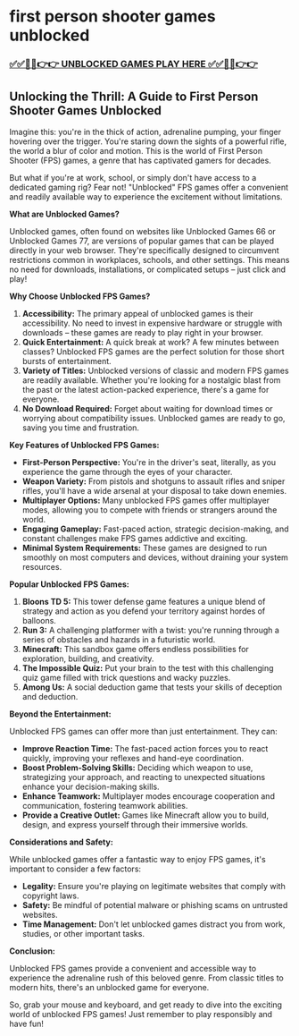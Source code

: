 # first person shooter games unblocked

### [✅✅🔴🔴👉👉 UNBLOCKED GAMES PLAY HERE ✅✅🔴🔴👉👉](https://topstoryindia.com)

## Unlocking the Thrill: A Guide to First Person Shooter Games Unblocked

Imagine this: you're in the thick of action, adrenaline pumping, your finger hovering over the trigger. You're staring down the sights of a powerful rifle, the world a blur of color and motion. This is the world of First Person Shooter (FPS) games, a genre that has captivated gamers for decades. 

But what if you're at work, school, or simply don't have access to a dedicated gaming rig? Fear not! "Unblocked" FPS games offer a convenient and readily available way to experience the excitement without limitations. 

**What are Unblocked Games?**

Unblocked games, often found on websites like Unblocked Games 66 or Unblocked Games 77, are versions of popular games that can be played directly in your web browser. They're specifically designed to circumvent restrictions common in workplaces, schools, and other settings. This means no need for downloads, installations, or complicated setups – just click and play!

**Why Choose Unblocked FPS Games?**

1. **Accessibility:** The primary appeal of unblocked games is their accessibility. No need to invest in expensive hardware or struggle with downloads – these games are ready to play right in your browser. 
2. **Quick Entertainment:**  A quick break at work? A few minutes between classes? Unblocked FPS games are the perfect solution for those short bursts of entertainment.
3. **Variety of Titles:** Unblocked versions of classic and modern FPS games are readily available. Whether you're looking for a nostalgic blast from the past or the latest action-packed experience, there's a game for everyone.
4. **No Download Required:** Forget about waiting for download times or worrying about compatibility issues. Unblocked games are ready to go, saving you time and frustration.

**Key Features of Unblocked FPS Games:**

* **First-Person Perspective:** You're in the driver's seat, literally, as you experience the game through the eyes of your character.
* **Weapon Variety:**  From pistols and shotguns to assault rifles and sniper rifles, you'll have a wide arsenal at your disposal to take down enemies.
* **Multiplayer Options:** Many unblocked FPS games offer multiplayer modes, allowing you to compete with friends or strangers around the world.
* **Engaging Gameplay:** Fast-paced action, strategic decision-making, and constant challenges make FPS games addictive and exciting.
* **Minimal System Requirements:** These games are designed to run smoothly on most computers and devices, without draining your system resources.

**Popular Unblocked FPS Games:**

1. **Bloons TD 5:** This tower defense game features a unique blend of strategy and action as you defend your territory against hordes of balloons.
2. **Run 3:**  A challenging platformer with a twist: you're running through a series of obstacles and hazards in a futuristic world.
3. **Minecraft:** This sandbox game offers endless possibilities for exploration, building, and creativity.
4. **The Impossible Quiz:** Put your brain to the test with this challenging quiz game filled with trick questions and wacky puzzles.
5. **Among Us:** A social deduction game that tests your skills of deception and deduction.

**Beyond the Entertainment:**

Unblocked FPS games can offer more than just entertainment. They can:

* **Improve Reaction Time:** The fast-paced action forces you to react quickly, improving your reflexes and hand-eye coordination.
* **Boost Problem-Solving Skills:**  Deciding which weapon to use, strategizing your approach, and reacting to unexpected situations enhance your decision-making skills.
* **Enhance Teamwork:** Multiplayer modes encourage cooperation and communication, fostering teamwork abilities.
* **Provide a Creative Outlet:**  Games like Minecraft allow you to build, design, and express yourself through their immersive worlds.

**Considerations and Safety:**

While unblocked games offer a fantastic way to enjoy FPS games, it's important to consider a few factors:

* **Legality:** Ensure you're playing on legitimate websites that comply with copyright laws.
* **Safety:** Be mindful of potential malware or phishing scams on untrusted websites.
* **Time Management:**  Don't let unblocked games distract you from work, studies, or other important tasks.

**Conclusion:**

Unblocked FPS games provide a convenient and accessible way to experience the adrenaline rush of this beloved genre. From classic titles to modern hits, there's an unblocked game for everyone. 

So, grab your mouse and keyboard, and get ready to dive into the exciting world of unblocked FPS games! Just remember to play responsibly and have fun! 
